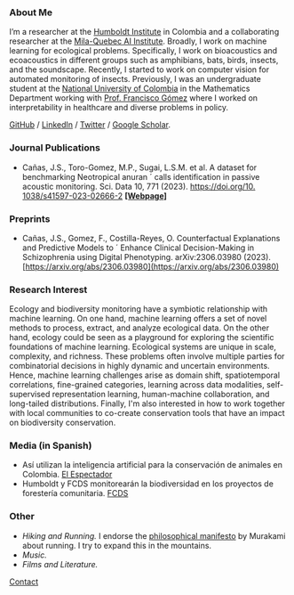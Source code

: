 ### About Me

I’m a researcher at the [Humboldt Institute](https://www.humboldt.org.co/) in Colombia and a collaborating researcher at the [Mila-Quebec AI Institute](https://mila.quebec/). Broadly, I work on machine learning for ecological problems. Specifically, I work on bioacoustics and ecoacoustics in different groups such as amphibians, bats, birds, insects, and the soundscape. Recently, I started to work on computer vision for automated monitoring of insects. Previously, I was an undergraduate student at the [National University of Colombia](https://unal.edu.co/) in the Mathematics Department working with [Prof. Francisco Gómez](https://sites.google.com/site/fagomezj/) where I worked on interpretability in healthcare and diverse problems in policy. 

[GitHub](https://github.com/jscanass) / [LinkedIn](https://www.linkedin.com/in/jscanass/) / [Twitter](https://twitter.com/jscanass) / [Google Scholar](https://scholar.google.com/citations?user=rLFshuYAAAAJ&hl=en).


### Journal Publications

*   Cañas, J.S., Toro-Gomez, M.P., Sugai, L.S.M. et al. A dataset for benchmarking Neotropical anuran ´
calls identification in passive acoustic monitoring. Sci. Data 10, 771 (2023).  [https://doi.org/10.
1038/s41597-023-02666-2](https://doi.org/10.1038/s41597-023-02666-2) **[[Webpage]](https://soundclim.github.io/anuraweb/)**

### Preprints

*   Cañas, J.S., Gomez, F., Costilla-Reyes, O. Counterfactual Explanations and Predictive Models to ´
Enhance Clinical Decision-Making in Schizophrenia using Digital Phenotyping. arXiv:2306.03980
(2023). [https://arxiv.org/abs/2306.03980](https://arxiv.org/abs/2306.03980)


### Research Interest

Ecology and biodiversity monitoring have a symbiotic relationship with machine learning. On one hand, machine learning offers a set of novel methods to process, extract, and analyze ecological data. On the other hand, ecology could be seen as a playground for exploring the scientific foundations of machine learning. Ecological systems are unique in scale, complexity, and richness. These problems often involve multiple parties for combinatorial decisions in highly dynamic and uncertain environments. Hence, machine learning challenges arise as domain shift, spatiotemporal correlations, fine-grained categories, learning across data modalities, self-supervised representation learning, human-machine collaboration, and long-tailed distributions. Finally, I'm also interested in how to work together with local communities to co-create conservation tools that have an impact on biodiversity conservation.


### Media (in Spanish)

*   Así utilizan la inteligencia artificial para la conservación de animales en Colombia. [El Espectador](https://fcds.org.co/humboldt-y-fcds-monitorearan-la-biodiversidad/)
*   Humboldt y FCDS monitorearán la biodiversidad en los proyectos de forestería comunitaria. [FCDS](https://fcds.org.co/humboldt-y-fcds-monitorearan-la-biodiversidad/)

### Other

*   *Hiking and Running.* I endorse the [philosophical manifesto](https://www.harukimurakami.com/book/what-i-talk-about-when-i-talk-about-running-a-memoir) by Murakami about running. I try to expand this in the mountains.
*   *Music.*  
*   *Films and Literature.*

[Contact](jcanas@humboldt.org.co) 

